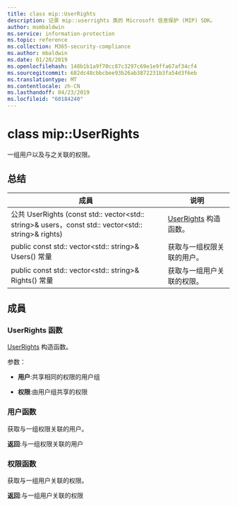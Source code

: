 ```yaml
---
title: class mip::UserRights
description: 记录 mip::userrights 类的 Microsoft 信息保护 (MIP) SDK。
author: msmbaldwin
ms.service: information-protection
ms.topic: reference
ms.collection: M365-security-compliance
ms.author: mbaldwin
ms.date: 01/28/2019
ms.openlocfilehash: 148b1b1a9f70cc87c3297c69e1e9ffa67af34cf4
ms.sourcegitcommit: 682dc48cbbcbee93b26ab3872231b3fa54d3f6eb
ms.translationtype: MT
ms.contentlocale: zh-CN
ms.lasthandoff: 04/23/2019
ms.locfileid: "60184240"
---
```

# <a name="class-mipuserrights"></a>class mip::UserRights 
一组用户以及与之关联的权限。
  
## <a name="summary"></a>总结
 成員                        | 说明                                
--------------------------------|---------------------------------------------
公共 UserRights (const std:: vector\<std:: string\>& users，const std:: vector\<std:: string\>& rights)  |  [UserRights](class_mip_userrights.md) 构造函数。
public const std:: vector\<std:: string\>& Users() 常量  |  获取与一组权限关联的用户。
public const std:: vector\<std:: string\>& Rights() 常量  |  获取与一组用户关联的权限。
  
## <a name="members"></a>成員
  
### <a name="userrights-function"></a>UserRights 函数
[UserRights](class_mip_userrights.md) 构造函数。

参数：  
* **用户**:共享相同的权限的用户组 


* **权限**:由用户组共享的权限


  
### <a name="users-function"></a>用户函数
获取与一组权限关联的用户。

  
**返回**:与一组权限关联的用户
  
### <a name="rights-function"></a>权限函数
获取与一组用户关联的权限。

  
**返回**:与一组用户关联的权限